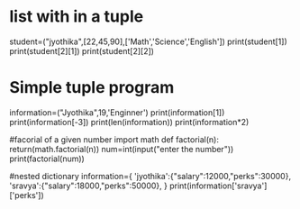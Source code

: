 # list with in a tuple
student=("jyothika",[22,45,90],['Math','Science','English'])
print(student[1])
print(student[2][1])
print(student[2][2])

# Simple tuple program
information=("Jyothika",19,'Enginner')
print(information[1])
print(information[-3])
print(len(information))
print(information*2)

#facorial of a given number
import math
def factorial(n):
    return(math.factorial(n))
    num=int(input("enter the number"))
    print(factorial(num))

#nested dictionary
information={
    'jyothika':{"salary":12000,"perks":30000},
    'sravya':{"salary":18000,"perks":50000},
}
print(information['sravya']['perks'])
